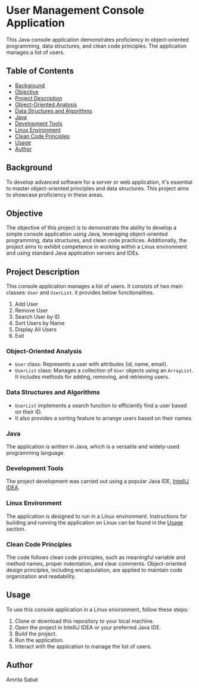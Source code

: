 # User Management Console Application

This Java console application demonstrates proficiency in object-oriented programming, data structures, and clean code principles. The application manages a list of users.

## Table of Contents

- [Background](#background)
- [Objective](#objective)
- [Project Description](#project-description)
- [Object-Oriented Analysis](#object-oriented-analysis)
- [Data Structures and Algorithms](#data-structures-and-algorithms)
- [Java](#java)
- [Development Tools](#development-tools)
- [Linux Environment](#linux-environment)
- [Clean Code Principles](#clean-code-principles)
- [Usage](#usage)
- [Author](#author)

## Background

To develop advanced software for a server or web application, it's essential to master object-oriented principles and data structures. This project aims to showcase proficiency in these areas.

## Objective

The objective of this project is to demonstrate the ability to develop a simple console application using Java, leveraging object-oriented programming, data structures, and clean code practices. Additionally, the project aims to exhibit competence in working within a Linux environment and using standard Java application servers and IDEs.

## Project Description

This console application manages a list of users.  It consists of two main classes: `User` and `UserList`.
it provides below functionalities.

1. Add User
2. Remove User
3. Search User by ID
4. Sort Users by Name
5. Display All Users
6. Exit

### Object-Oriented Analysis

- `User` class: Represents a user with attributes (id, name, email).
- `UserList` class: Manages a collection of `User` objects using an `ArrayList`. It includes methods for adding, removing, and retrieving users.

### Data Structures and Algorithms

- `UserList` implements a search function to efficiently find a user based on their ID.
- It also provides a sorting feature to arrange users based on their names.

### Java

The application is written in Java, which is a versatile and widely-used programming language.

### Development Tools

The project development was carried out using a popular Java IDE, [IntelliJ IDEA](https://www.jetbrains.com/idea/).

### Linux Environment

The application is designed to run in a Linux environment. Instructions for building and running the application on Linux can be found in the [Usage](#usage) section.

### Clean Code Principles

The code follows clean code principles, such as meaningful variable and method names, proper indentation, and clear comments. Object-oriented design principles, including encapsulation, are applied to maintain code organization and readability.

## Usage

To use this console application in a Linux environment, follow these steps:

1. Clone or download this repository to your local machine.
2. Open the project in IntelliJ IDEA or your preferred Java IDE.
3. Build the project.
4. Run the application.
5. Interact with the application to manage the list of users.

## Author
Amrita Sabat